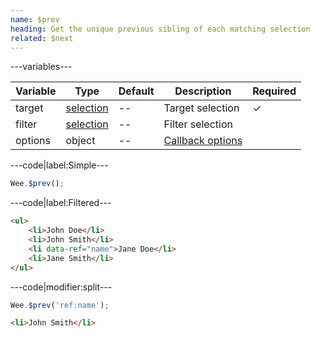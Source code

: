 ```yaml
---
name: $prev
heading: Get the unique previous sibling of each matching selection
related: $next
---
```


---variables---

| Variable | Type | Default | Description | Required |
| -- | -- | -- | -- | -- |
| target | [selection](/script#selection) | -- | Target selection | ✓ |
| filter | [selection](/script#selection) | -- | Filter selection ||
| options | object | -- | [Callback options](/script/#functions) ||

---code|label:Simple---

```javascript
Wee.$prev();
```

---code|label:Filtered---

```html
<ul>
	<li>John Doe</li>
	<li>John Smith</li>
	<li data-ref="name">Jane Doe</li>
	<li>Jane Smith</li>
</ul>
```

---code|modifier:split---

```javascript
Wee.$prev('ref:name');
```

```html
<li>John Smith</li>
```